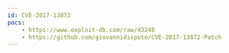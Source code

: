 ```yaml
---
id: CVE-2017-13872
pocs:
    - https://www.exploit-db.com/raw/43248
    - https://github.com/giovannidispoto/CVE-2017-13872-Patch
---
```

